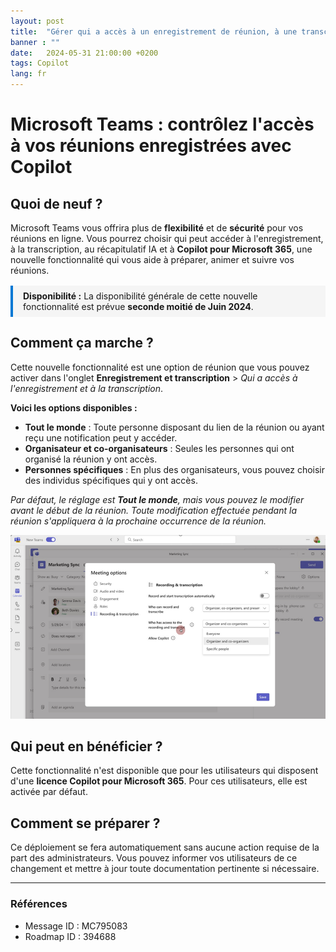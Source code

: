 ```yaml
---
layout: post
title:  "Gérer qui a accès à un enregistrement de réunion, à une transcription, au récap IA..."
banner : ""
date:   2024-05-31 21:00:00 +0200
tags: Copilot
lang: fr
---
```


# Microsoft Teams : contrôlez l'accès à vos réunions enregistrées avec Copilot

## Quoi de neuf&nbsp;?

Microsoft Teams vous offrira plus de **flexibilité** et de **sécurité** pour vos réunions en ligne. Vous pourrez choisir qui peut accéder à l'enregistrement, à la transcription, au récapitulatif IA et à **Copilot pour Microsoft 365**, une nouvelle fonctionnalité qui vous aide à préparer, animer et suivre vos réunions.

<div style="background:#f5f5f5; border-left:4px solid #0078d4; padding:8px 16px; margin:16px 0;">
<strong>Disponibilité&nbsp;:</strong> La disponibilité générale de cette nouvelle fonctionnalité est prévue <strong>seconde moitié de Juin 2024</strong>.
</div>

## Comment ça marche&nbsp;?

Cette nouvelle fonctionnalité est une option de réunion que vous pouvez activer dans l'onglet <strong>Enregistrement et transcription</strong> &gt; <em>Qui a accès à l'enregistrement et à la transcription</em>.

**Voici les options disponibles&nbsp;:**

- <strong>Tout le monde</strong> : Toute personne disposant du lien de la réunion ou ayant reçu une notification peut y accéder.
- <strong>Organisateur et co-organisateurs</strong> : Seules les personnes qui ont organisé la réunion y ont accès.
- <strong>Personnes spécifiques</strong> : En plus des organisateurs, vous pouvez choisir des individus spécifiques qui y ont accès.

<em>Par défaut, le réglage est <strong>Tout le monde</strong>, mais vous pouvez le modifier avant le début de la réunion. Toute modification effectuée pendant la réunion s'appliquera à la prochaine occurrence de la réunion.</em>

![](https://github.com/ncheymol/ncheymol.github.io/blob/main/_sources/Copilot-teams-access.png?raw=true)

## Qui peut en bénéficier&nbsp;?

Cette fonctionnalité n'est disponible que pour les utilisateurs qui disposent d'une **licence Copilot pour Microsoft 365**. Pour ces utilisateurs, elle est activée par défaut.

## Comment se préparer&nbsp;?

Ce déploiement se fera automatiquement sans aucune action requise de la part des administrateurs. Vous pouvez informer vos utilisateurs de ce changement et mettre à jour toute documentation pertinente si nécessaire.

---

### Références

- Message ID&nbsp;: MC795083
- Roadmap ID&nbsp;: 394688